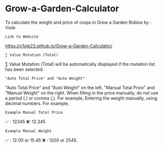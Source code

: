 # Grow-a-Garden-Calculator
To calculate the weight and price of crops in Grow a Garden Roblox
by : Viole

    Link to Website 
https://v1ole23.github.io/Grow-a-Garden-Calculator/

    ∑ Value Mutation (Total)
∑ Value Mutation (Total) will be automatically displayed if the mutation list has been selected.

    "Auto Total Price" and "Auto Weight" 
"Auto Total Price" and "Auto Weight" on the left. "Manual Total Price" and "Manual Weight" on the right.
When filling in the price manually, do not use a period (.) or comma (,). For example, 
Entering the weight manually, using decimal numbers. For example, 

    Example Manual Total Price
✅ : 12345 ❌: 12.345

    Example Manual Weight
✅ : 12.00 or 15.45 ❌ : 1200 or 2545.

